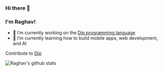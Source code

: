 ### Hi there 👋

### I'm Raghav!

- 🔭 I’m currently working on the [Dip programming language](http://dip-lang.org)
- 🌱 I’m currently learning how to build mobile apps, web development, and AI

Contribute to [Dip](https://github.com/raghavnautiyal/Dip)


![Raghav's github stats](https://github-readme-stats.vercel.app/api?username=raghavnautiyal)
